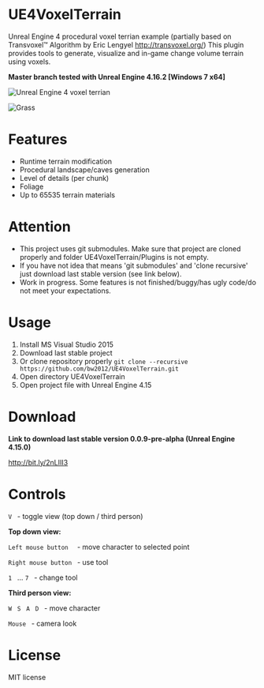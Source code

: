 # UE4VoxelTerrain
Unreal Engine 4 procedural voxel terrian example (partially based on Transvoxel™ Algorithm by Eric Lengyel http://transvoxel.org/)
This plugin provides tools to generate, visualize and in-game change volume terrain using voxels.

**Master branch tested with Unreal Engine 4.16.2 [Windows 7 x64]**

![Unreal Engine 4 voxel terrian](http://media.indiedb.com/images/games/1/51/50197/ezgif.com-video-to-gif_2.gif)

![Grass](http://www.unrealsandbox.com/grass4.gif)

# Features
* Runtime terrain modification
* Procedural landscape/caves generation
* Level of details (per chunk)
* Foliage
* Up to 65535 terrain materials

# Attention
* This project uses git submodules. Make sure that project are cloned properly and folder UE4VoxelTerrain/Plugins is not empty.
* If you have not idea that means 'git submodules' and 'clone recursive' just download last stable version (see link below). 
* Work in progress. Some features is not finished/buggy/has ugly code/do not meet your expectations.

# Usage
1. Install MS Visual Studio 2015
2. Download last stable project 
3. Or clone repository properly ```git clone --recursive https://github.com/bw2012/UE4VoxelTerrain.git```
4. Open directory UE4VoxelTerrain
5. Open project file with Unreal Engine 4.15

# Download
**Link to download last stable version 0.0.9-pre-alpha (Unreal Engine 4.15.0)** 

http://bit.ly/2nLIII3

# Controls
```V ``` - toggle view (top down / third person)

**Top down view:**

```Left mouse button  ``` - move character to selected point

```Right mouse button ``` - use tool 

```1 ``` ... ```7 ``` - change tool

**Third person view:**

```W ``` ```S ``` ```A ``` ```D ``` - move character

```Mouse ``` - camera look



# License
MIT license

